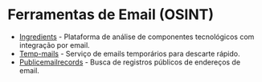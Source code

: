 # Ferramentas de Email (OSINT)

- [Ingredients](https://ingredients.tech) - Plataforma de análise de componentes tecnológicos com integração por email.
- [Temp-mails](https://www.temp-mails.com) - Serviço de emails temporários para descarte rápido.
- [Publicemailrecords](https://publicemailrecords.com) - Busca de registros públicos de endereços de email.